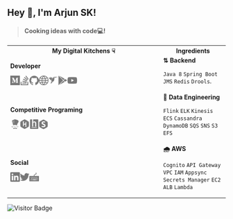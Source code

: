 ## Hey 👋, I'm Arjun SK! 

>#### Cooking ideas with code💻!

<table>

<tr>
<th>My Digital Kitchens ☟</th>
<th>Ingredients</th>
</tr>

<tr>

<td style="width:70%">
<b>Developer</b>
<br>
<p>
<a href="https://www.w3schools.com">
<img align="left" alt="Medium" width="22px" src="https://raw.githubusercontent.com/arjunsk/arjunsk/master/icons/dev/medium.svg"/>
</a>
<a href="https://www.w3schools.com">
<img align="left" alt="Stack Overflow" width="22px" src="https://raw.githubusercontent.com/arjunsk/arjunsk/master/icons/dev/stackoverflow.svg" />
</a>
<a href="https://www.w3schools.com">
<img align="left" alt="Github" width="22px" src="https://raw.githubusercontent.com/arjunsk/arjunsk/master/icons/dev/github.svg"/>
</a>
<a href="https://www.w3schools.com">
<img align="left" alt="Blog" width="22px" src="https://raw.githubusercontent.com/arjunsk/arjunsk/master/icons/dev/website.svg"/>
</a>
<a href="https://www.w3schools.com">
<img align="left" alt="Freelancer" width="22px" src="https://raw.githubusercontent.com/arjunsk/arjunsk/master/icons/dev/freelancer.svg"/>
</a>
<a href="https://www.w3schools.com">
<img align="left" alt="Playstore" width="22px" src="https://raw.githubusercontent.com/arjunsk/arjunsk/master/icons/dev/googleplay.svg"/>
</a>
<a href="https://www.w3schools.com">
<img align="left" alt="Youtube" width="22px" src="https://raw.githubusercontent.com/arjunsk/arjunsk/master/icons/dev/youtube.svg"/>
</a>
</p>
</td>

<td>
<b>⇅ Backend </b>
<br>
<p>
<code>Java 8</code> <code>Spring Boot</code> <code>JMS</code> <code>Redis</code> <code>Drools</code>.
</p>
</td>
</tr>

<tr>
  
<td>
<b>Competitive Programing</b>
<br/>
<p>
<a href="https://www.w3schools.com">
<img align="left" alt="Arjun SK | Codechef" width="22px" src="https://raw.githubusercontent.com/arjunsk/arjunsk/master/icons/competitive/codechef.svg"/>
</a>
<a href="https://www.w3schools.com">
<img align="left" alt="Arjun SK | Hackerrank" width="22px" src="https://raw.githubusercontent.com/arjunsk/arjunsk/master/icons/competitive/hackerrank.svg"/>
</a>
<a href="https://www.w3schools.com">
<img align="left" alt="Arjun SK | Hackerearth" width="22px" src="https://raw.githubusercontent.com/arjunsk/arjunsk/master/icons/competitive/hackerearth.svg"/>
</a>
<a href="https://www.w3schools.com">
<img align="left" alt="Arjun SK | SPOJ" width="22px" src="https://raw.githubusercontent.com/arjunsk/arjunsk/master/icons/competitive/spoj.svg"/>
</a>
</p>
</td>

<td>
<b>🚀 Data Engineering </b>
<br/>
<p>
<code>Flink</code> <code>ELK</code> <code>Kinesis</code> <code>ECS</code> <code>Cassandra</code> <code>DynamoDB</code> <code>SQS</code> <code>SNS</code> <code>S3</code> <code>EFS</code>
</p>
</td>

</tr>

<tr>
  
<td>
<b>Social </b>
<br/>
<p>
<a href="https://www.w3schools.com">
<img align="left" alt="Arjun SK | Linkedin" width="22px" src="https://raw.githubusercontent.com/arjunsk/arjunsk/master/icons/social/linkedin.svg"/>
</a>
<a href="https://www.w3schools.com">
<img align="left" alt="Arjun SK | Twitter" width="22px" src="https://raw.githubusercontent.com/arjunsk/arjunsk/master/icons/social/twitter.svg"/>
</a>
<a href="https://www.w3schools.com">
<img align="left" alt="Arjun SK | 10FastFingers" width="22px" src="https://raw.githubusercontent.com/arjunsk/arjunsk/master/icons/social/typing.svg"/>
</a>
</td>

<td>
<b>🌧 AWS </b>
<br/>
<p>
<code>Cognito</code> <code>API Gateway</code> <code>VPC</code> <code>IAM</code> <code>Appsync</code> <code>Secrets Manager</code> <code>EC2</code> <code>ALB</code> <code>Lambda</code>
</p>
</td>

</tr>

</table>

![Visitor Badge](https://visitor-badge.laobi.icu/badge?page_id=arjunsk.visitor-badge)
